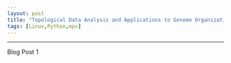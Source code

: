```yaml
---
layout: post
title: "Topological Data Analysis and Applications to Genome Organization Study"
tags: [Linux,Python,mpv]
---
```


<ul id="toc"></ul>

---

Blog Post 1
